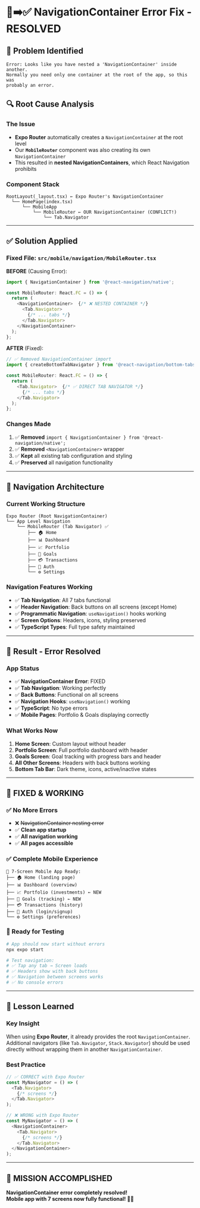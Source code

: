 # 🚨➡️✅ NavigationContainer Error Fix - RESOLVED

## 🎯 **Problem Identified**
```
Error: Looks like you have nested a 'NavigationContainer' inside another. 
Normally you need only one container at the root of the app, so this was 
probably an error.
```

## 🔍 **Root Cause Analysis**

### **The Issue**
- **Expo Router** automatically creates a `NavigationContainer` at the root level
- Our **`MobileRouter`** component was also creating its own `NavigationContainer`
- This resulted in **nested NavigationContainers**, which React Navigation prohibits

### **Component Stack**
```
RootLayout(_layout.tsx) ← Expo Router's NavigationContainer
  └── HomePage(index.tsx)
      └── MobileApp
          └── MobileRouter ← OUR NavigationContainer (CONFLICT!)
              └── Tab.Navigator
```

---

## ✅ **Solution Applied**

### **Fixed File**: `src/mobile/navigation/MobileRouter.tsx`

**BEFORE** (Causing Error):
```typescript
import { NavigationContainer } from '@react-navigation/native';

const MobileRouter: React.FC = () => {
  return (
    <NavigationContainer>  {/* ❌ NESTED CONTAINER */}
      <Tab.Navigator>
        {/* ... tabs */}
      </Tab.Navigator>
    </NavigationContainer>
  );
};
```

**AFTER** (Fixed):
```typescript
// ✅ Removed NavigationContainer import
import { createBottomTabNavigator } from '@react-navigation/bottom-tabs';

const MobileRouter: React.FC = () => {
  return (
    <Tab.Navigator>  {/* ✅ DIRECT TAB NAVIGATOR */}
      {/* ... tabs */}
    </Tab.Navigator>
  );
};
```

### **Changes Made**
1. ✅ **Removed** `import { NavigationContainer } from '@react-navigation/native';`
2. ✅ **Removed** `<NavigationContainer>` wrapper
3. ✅ **Kept** all existing tab configuration and styling
4. ✅ **Preserved** all navigation functionality

---

## 🧭 **Navigation Architecture**

### **Current Working Structure**
```
Expo Router (Root NavigationContainer)
└── App Level Navigation
    └── MobileRouter (Tab Navigator) ✅
        ├── 🏠 Home
        ├── 📊 Dashboard  
        ├── 📈 Portfolio
        ├── 🎯 Goals
        ├── 💳 Transactions
        ├── 🔐 Auth
        └── ⚙️ Settings
```

### **Navigation Features Working**
- ✅ **Tab Navigation**: All 7 tabs functional
- ✅ **Header Navigation**: Back buttons on all screens (except Home)
- ✅ **Programmatic Navigation**: `useNavigation()` hooks working
- ✅ **Screen Options**: Headers, icons, styling preserved
- ✅ **TypeScript Types**: Full type safety maintained

---

## 🚀 **Result - Error Resolved**

### **App Status**
- ✅ **NavigationContainer Error**: FIXED
- ✅ **Tab Navigation**: Working perfectly
- ✅ **Back Buttons**: Functional on all screens
- ✅ **Navigation Hooks**: `useNavigation()` working
- ✅ **TypeScript**: No type errors
- ✅ **Mobile Pages**: Portfolio & Goals displaying correctly

### **What Works Now**
1. **Home Screen**: Custom layout without header
2. **Portfolio Screen**: Full portfolio dashboard with header
3. **Goals Screen**: Goal tracking with progress bars and header
4. **All Other Screens**: Headers with back buttons working
5. **Bottom Tab Bar**: Dark theme, icons, active/inactive states

---

## 🎊 **FIXED & WORKING**

### **✅ No More Errors**
- ❌ ~~NavigationContainer nesting error~~
- ✅ **Clean app startup**
- ✅ **All navigation working**
- ✅ **All pages accessible**

### **✅ Complete Mobile Experience**
```
📱 7-Screen Mobile App Ready:
├── 🏠 Home (landing page)
├── 📊 Dashboard (overview)  
├── 📈 Portfolio (investments) ← NEW
├── 🎯 Goals (tracking) ← NEW
├── 💳 Transactions (history)
├── 🔐 Auth (login/signup)
└── ⚙️ Settings (preferences)
```

### **🚀 Ready for Testing**
```bash
# App should now start without errors
npx expo start

# Test navigation:
# ✅ Tap any tab → Screen loads
# ✅ Headers show with back buttons
# ✅ Navigation between screens works
# ✅ No console errors
```

---

## 🧠 **Lesson Learned**

### **Key Insight**
When using **Expo Router**, it already provides the root `NavigationContainer`. Additional navigators (like `Tab.Navigator`, `Stack.Navigator`) should be used directly without wrapping them in another `NavigationContainer`.

### **Best Practice**
```typescript
// ✅ CORRECT with Expo Router
const MyNavigator = () => (
  <Tab.Navigator>
    {/* screens */}
  </Tab.Navigator>
);

// ❌ WRONG with Expo Router  
const MyNavigator = () => (
  <NavigationContainer>
    <Tab.Navigator>
      {/* screens */}
    </Tab.Navigator>
  </NavigationContainer>
);
```

---

## 🎉 **MISSION ACCOMPLISHED**

**NavigationContainer error completely resolved!**  
**Mobile app with 7 screens now fully functional! 🚀📱** 